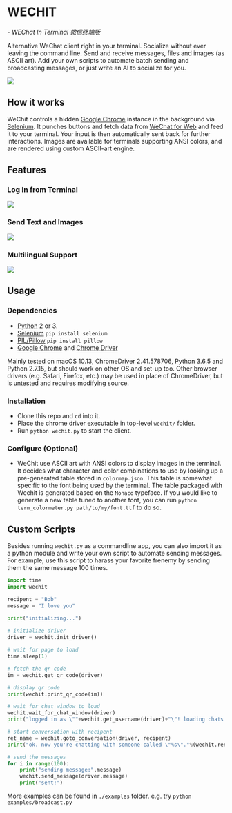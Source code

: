 # WECHIT 

*- WEChat In Terminal 微信终端版*

Alternative WeChat client right in your terminal. Socialize without ever leaving the command line. Send and receive messages, files and images (as ASCII art). Add your own scripts to automate batch sending and broadcasting messages, or just write an AI to socialize for you.

![](screenshots/screen01.png)

## How it works

WeChit controls a hidden [Google Chrome](https://www.google.com/chrome/) instance in the background via [Selenium](https://www.seleniumhq.org). It punches buttons and fetch data from [WeChat for Web](https://web.wechat.com) and feed it to your terminal. Your input is then automatically sent back for further interactions. Images are available for terminals supporting ANSI colors, and are rendered using custom ASCII-art engine.


## Features

### Log In from Terminal
![](screenshots/screen02.png)

### Send Text and Images
![](screenshots/screen04.png)


### Multilingual Support
![](screenshots/screen03.png)


## Usage

### Dependencies

- [Python](https://www.python.org) 2 or 3. 
- [Selenium](https://selenium-python.readthedocs.io/installation.html) `pip install selenium`
- [PIL/Pillow](https://pillow.readthedocs.io/en/5.2.x/) `pip install pillow`
- [Google Chrome](https://www.google.com/chrome/) and [Chrome Driver](https://sites.google.com/a/chromium.org/chromedriver/downloads)

Mainly tested on macOS 10.13, ChromeDriver 2.41.578706, Python 3.6.5 and Python 2.7.15, but should work on other OS and set-up too. Other browser drivers (e.g. Safari, Firefox, etc.) may be used in place of ChromeDriver, but is untested and requires modifying source.

### Installation

- Clone this repo and `cd` into it.
- Place the chrome driver executable in top-level `wechit/` folder.
- Run `python wechit.py` to start the client.


### Configure (Optional)

- WeChit use ASCII art with ANSI colors to display images in the terminal. It decides what character and color combinations to use by looking up a pre-generated table stored in `colormap.json`. This table is somewhat specific to the font being used by the terminal. The table packaged with Wechit is generated based on the `Monaco` typeface. If you would like to generate a new table tuned to another font, you can run `python term_colormeter.py path/to/my/font.ttf` to do so.


## Custom Scripts

Besides running `wechit.py` as a commandline app, you can also import it as a python module and write your own script to automate sending messages. For example, use this script to harass your favorite frenemy by sending them the same message 100 times.

```python
import time
import wechit

recipent = "Bob"
message = "I love you"

print("initializing...")
    
# initialize driver
driver = wechit.init_driver()

# wait for page to load
time.sleep(1)

# fetch the qr code
im = wechit.get_qr_code(driver)

# display qr code
print(wechit.print_qr_code(im))

# wait for chat window to load
wechit.wait_for_chat_window(driver)
print("logged in as \""+wechit.get_username(driver)+"\"! loading chats...")

# start conversation with recipent
ret_name = wechit.goto_conversation(driver, recipent)
print("ok. now you're chatting with someone called \"%s\"."%(wechit.render_unicode(wechit.no_emoji(ret_name))))

# send the messages
for i in range(100):
    print("sending message:",message)
    wechit.send_message(driver,message)
    print("sent!")

```

More examples can be found in `./examples` folder. e.g. try `python examples/broadcast.py`

